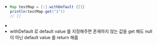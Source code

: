 -  
  ``` groovy
  Map testMap = [:].withDefault {[]}
  println(testMap.get("1"))
  // []
  ```
-  
- withDefault 로 default value 를 지정해주면 존재하지 않는 값을 get 해도 null 이 아닌 default value 를 return 해줌  
